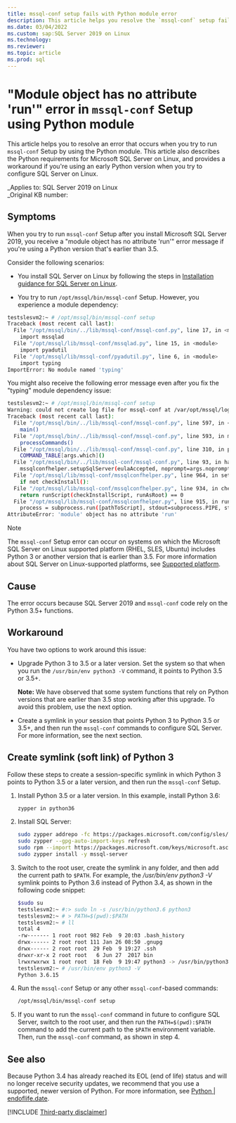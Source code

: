 ```yaml
---
title: mssql-conf setup fails with Python module error
description: This article helps you resolve the `mssql-conf` setup fails with Python module error. 
ms.date: 03/04/2022
ms.custom: sap:SQL Server 2019 on Linux 
ms.technology: 
ms.reviewer: 
ms.topic: article
ms.prod: sql 
---
```


# "Module object has no attribute 'run'" error in `mssql-conf` Setup using Python module

This article helps you to resolve an error that occurs when you try to run `mssql-conf` Setup by using the Python module. This article also describes the Python requirements for Microsoft SQL Server on Linux, and provides a workaround if you're using an early Python version when you try to configure SQL Server on Linux.

_Applies to: SQL Server 2019 on Linux  
_Original KB number:

## Symptoms

When you try to run `mssql-conf` Setup after you install Microsoft SQL Server 2019, you receive a "module object has no attribute 'run'" error message if you're using a Python version that's earlier than 3.5.

Consider the following scenarios:

- You install SQL Server on Linux by following the steps in [Installation guidance for SQL Server on Linux](/sql/linux/sql-server-linux-setup?view=sql-server-ver15&preserve-view=true).  

- You try to run `/opt/mssql/bin/mssql-conf` Setup. However, you experience a module dependency:

``` bash
testslesvm2:~ # /opt/mssql/bin/mssql-conf setup
Traceback (most recent call last):
  File "/opt/mssql/bin/../lib/mssql-conf/mssql-conf.py", line 17, in <module>
    import mssqlad
  File "/opt/mssql/lib/mssql-conf/mssqlad.py", line 15, in <module>
    import pyadutil
  File "/opt/mssql/lib/mssql-conf/pyadutil.py", line 6, in <module>
    import typing
ImportError: No module named 'typing'
```

You might also receive the following error message even after you fix the "typing" module dependency issue:

```bash
testslesvm2:~ # /opt/mssql/bin/mssql-conf setup
Warning: could not create log file for mssql-conf at /var/opt/mssql/log/mssql-conf/mssql-conf.log.
Traceback (most recent call last):
  File "/opt/mssql/bin/../lib/mssql-conf/mssql-conf.py", line 597, in <module>
    main()
  File "/opt/mssql/bin/../lib/mssql-conf/mssql-conf.py", line 593, in main
    processCommands()
  File "/opt/mssql/bin/../lib/mssql-conf/mssql-conf.py", line 310, in processCommands
    COMMAND_TABLE[args.which]()
  File "/opt/mssql/bin/../lib/mssql-conf/mssql-conf.py", line 93, in handleSetup
    mssqlconfhelper.setupSqlServer(eulaAccepted, noprompt=args.noprompt)
  File "/opt/mssql/lib/mssql-conf/mssqlconfhelper.py", line 964, in setupSqlServer
    if not checkInstall():
  File "/opt/mssql/lib/mssql-conf/mssqlconfhelper.py", line 934, in checkInstall
    return runScript(checkInstallScript, runAsRoot) == 0
  File "/opt/mssql/lib/mssql-conf/mssqlconfhelper.py", line 915, in runScript
    process = subprocess.run([pathToScript], stdout=subprocess.PIPE, stderr=subprocess.STDOUT)
AttributeError: 'module' object has no attribute 'run'
```

> [!NOTE]
> The `mssql-conf` Setup error can occur on systems on which the Microsoft SQL Server on Linux supported platform (RHEL, SLES, Ubuntu) includes Python 3 or another version that is earlier than 3.5. For more information about SQL Server on Linux-supported platforms, see [Supported platform](/sql/linux/sql-server-linux-setup?view=sql-server-ver15&preserve-view=true#supportedplatforms).

## Cause

The error occurs because SQL Server 2019 and `mssql-conf` code rely on the Python 3.5+ functions.

## Workaround

You have two options to work around this issue:

- Upgrade Python 3 to 3.5 or a later version. Set the system so that when you run the `/usr/bin/env python3 -V` command, it points to Python 3.5 or 3.5+.

   **Note:** We have observed that some system functions that rely on Python versions that are earlier than 3.5 stop working after this upgrade. To avoid this problem, use the next option.

- Create a symlink in your session that points Python 3 to Python 3.5 or 3.5+, and then run the `mssql-conf` commands to configure SQL Server. For more information, see the next section.

## Create symlink (soft link) of Python 3

Follow these steps to create a session-specific symlink in which Python 3 points to Python 3.5 or a later version, and then run the `mssql-conf` Setup.

1. Install Python 3.5 or a later version. In this example, install Python 3.6:

    ```bash
    zypper in python36
    ```

1. Install SQL Server:

    ```bash
    sudo zypper addrepo -fc https://packages.microsoft.com/config/sles/12/mssql-server-2019.repo
    sudo zypper --gpg-auto-import-keys refresh
    sudo rpm --import https://packages.microsoft.com/keys/microsoft.asc
    sudo zypper install -y mssql-server
    ```

1. Switch to the root user, create the symlink in any folder, and then add the current path to `$PATH`. For example, the */usr/bin/env python3 -V* symlink points to Python 3.6 instead of Python 3.4, as shown in the following code snippet:

    ```bash
    $sudo su
    testslesvm2:~ #:> sudo ln -s /usr/bin/python3.6 python3
    testslesvm2:~ # > PATH=$(pwd):$PATH
    testslesvm2:~ # ll
    total 4
    -rw------- 1 root root 982 Feb  9 20:03 .bash_history
    drwx------ 2 root root 111 Jan 26 08:50 .gnupg
    drwx------ 2 root root  29 Feb  9 19:27 .ssh
    drwxr-xr-x 2 root root   6 Jun 27  2017 bin
    lrwxrwxrwx 1 root root  18 Feb  9 19:47 python3 -> /usr/bin/python3.6
    testslesvm2:~ # /usr/bin/env python3 -V
    Python 3.6.15
    ```

1. Run the `mssql-conf` Setup or any other `mssql-conf`-based commands:

     ```bash
     /opt/mssql/bin/mssql-conf setup
     ```

1. If you want to run the `mssql-conf` command in future to configure SQL Server, switch to the root user, and then run the `PATH=$(pwd):$PATH` command to add the current path to the `$PATH` environment variable. Then, run the `mssql-conf` command, as shown in step 4.

## See also

Because Python 3.4 has already reached its EOL (end of life) status and will no longer receive security updates, we recommend that you use a supported, newer version of Python. For more information, see [Python | endoflife.date](https://endoflife.date/python).

[!INCLUDE [Third-party disclaimer](../../includes/third-party-contact-disclaimer.md)]
